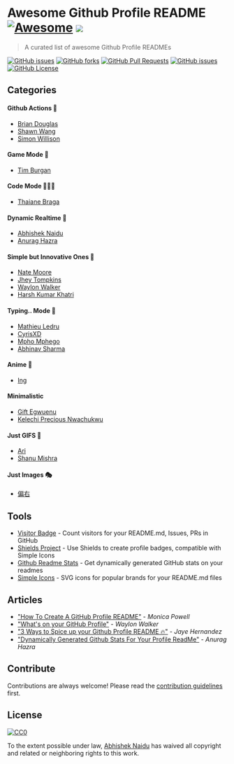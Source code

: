
# Awesome Github Profile README  [![Awesome](https://cdn.rawgit.com/sindresorhus/awesome/d7305f38d29fed78fa85652e3a63e154dd8e8829/media/badge.svg)](https://github.com/sindresorhus/awesome#readme) ![](https://visitor-badge.glitch.me/badge?page_id=abhisheknaiidu.awesome-github-profile-readme)
> A curated list of awesome Github Profile READMEs 

[![GitHub issues](https://img.shields.io/github/stars/abhisheknaiidu/awesome-github-profile-readme)](https://github.com/abhisheknaiidu/awesome-github-profile-readme/stargazers)
[![GitHub forks](https://img.shields.io/github/forks/abhisheknaiidu/awesome-github-profile-readme)](https://github.com/abhisheknaiidu/awesome-github-profile-readme/network/members)
[![GitHub Pull Requests](https://img.shields.io/github/issues-pr/abhisheknaiidu/awesome-github-profile-readme?style=plastic)](https://github.com/abhisheknaiidu/awesome-github-profile-readme/pulls)
[![GitHub issues](https://img.shields.io/github/issues/abhisheknaiidu/awesome-github-profile-readme?style=plastic)](https://github.com/abhisheknaiidu/awesome-github-profile-readme/issues)
[![GitHub License](https://img.shields.io/github/license/abhisheknaiidu/awesome-github-profile-readme)](https://github.com/abhisheknaiidu/awesome-github-profile-readme/blob/master/LICENSE)

## Categories

#### Github Actions 🤖
- [Brian Douglas](https://github.com/bdougie/bdougie)
- [Shawn Wang](https://github.com/sw-yx/sw-yx)
- [Simon Willison](https://github.com/simonw/simonw)

#### Game Mode 🚀
- [Tim Burgan](https://github.com/timburgan/timburgan)

#### Code Mode 👨🏽‍💻
- [Thaiane Braga](https://github.com/Thaiane/Thaiane)

#### Dynamic Realtime 💫
- [Abhishek Naidu](https://github.com/abhisheknaiidu/abhisheknaiidu)
- [Anurag Hazra](https://github.com/anuraghazra/anuraghazra)


#### Simple but Innovative Ones 🤗
- [Nate Moore](https://github.com/natemoo-re/natemoo-re)
- [Jhey Tompkins](https://github.com/jh3y/jh3y)
- [Waylon Walker](https://github.com/WaylonWalker/WaylonWalker)
- [Harsh Kumar Khatri](https://github.com/harshkumarkhatri/harshkumarkhatri)

#### Typing.. Mode 🎰
- [Mathieu Ledru](https://github.com/matyo91/matyo91)
- [CyrisXD](https://github.com/CyrisXD/CyrisXD)
- [Mpho Mphego](https://github.com/mmphego/mmphego)
- [Abhinav Sharma](https://github.com/ABSphreak/ABSphreak)

#### Anime 👾
- [Ing](https://github.com/innng/innng)

#### Minimalistic
- [Gift Egwuenu](https://github.com/lauragift21/lauragift21)
- [Kelechi Precious Nwachukwu](https://github.com/PluckyPrecious/PluckyPrecious)

#### Just GIFS 👻
- [Ari](https://github.com/ari-hacks/ari-hacks)
- [Shanu Mishra](https://github.com/Shanu1515/Shanu1515)

#### Just Images 🎭
- [偏右](https://github.com/afc163/afc163)

## Tools
- [Visitor Badge](https://visitor-badge.glitch.me/#docs) - Count visitors for your README.md, Issues, PRs in GitHub
- [Shields Project](https://shields.io/) - Use Shields to create profile badges, compatible with Simple Icons
- [Github Readme Stats](https://github.com/anuraghazra/github-readme-stats) - Get dynamically generated GitHub stats on your readmes
- [Simple Icons](https://github.com/simple-icons/simple-icons#cdn-usage) -  SVG icons for popular brands for your README.md files

## Articles 
- ["How To Create A GitHub Profile README"](https://www.aboutmonica.com/blog/how-to-create-a-github-profile-readme) - *Monica Powell*
- ["What's on your GitHub Profile"](https://dev.to/waylonwalker/what-s-on-your-github-profile-40p3) - *Waylon Walker*
- ["3 Ways to Spice up your Github Profile README 🔥"](https://dev.to/jayehernandez/3-ways-to-spice-up-your-github-profile-readme-1276) - *Jaye Hernandez*
- ["Dynamically Generated Github Stats For Your Profile ReadMe"](https://dev.to/anuraghazra/dynamically-generated-github-stats-for-your-profile-readme-o4g) - *Anurag Hazra*

## Contribute

Contributions are always welcome!
Please read the [contribution guidelines](contributing.md) first.

## License

[![CC0](https://licensebuttons.net/p/zero/1.0/88x31.png)](https://creativecommons.org/publicdomain/zero/1.0/)

To the extent possible under law, [Abhishek Naidu](https://abhisheknaidu.tech/) has waived all copyright and related or neighboring rights to this work.
